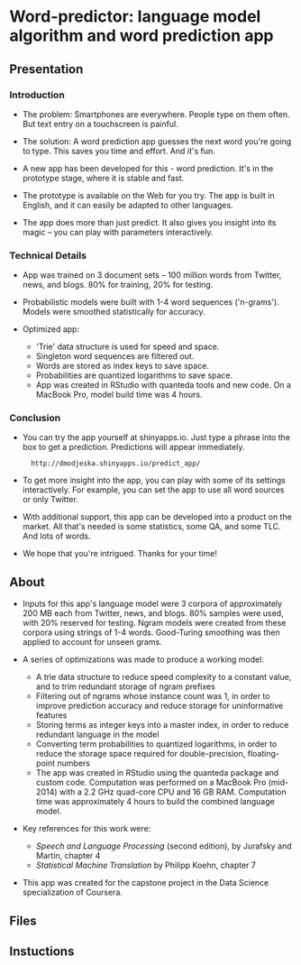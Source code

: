 # Word-predictor: language model algorithm and word prediction app

## Presentation

### Introduction

* The problem: Smartphones are everywhere. People type on them often. But text entry on a touchscreen is painful.

* The solution: A word prediction app guesses the next word you're going to type. This saves you time and effort. And it's fun.

* A new app has been developed for this - word prediction. It's in the prototype stage, where it is stable and fast.

* The prototype is available on the Web for you try. The app is built in English, and it can easily be adapted to other languages.

* The app does more than just predict. It also gives you insight into its magic – you can play with parameters interactively.

### Technical Details

* App was trained on 3 document sets – 100 million words from Twitter, news, and blogs. 80% for training, 20% for testing.

* Probabilistic models were built with 1-4 word sequences ('n-grams'). Models were smoothed statistically for accuracy.

* Optimized app:

    * 'Trie' data structure is used for speed and space.
    * Singleton word sequences are filtered out.
    * Words are stored as index keys to save space.
    * Probabilities are quantized logarithms to save space.
    * App was created in RStudio with quanteda tools and new code. On a MacBook Pro, model build time was 4 hours.

### Conclusion

* You can try the app yourself at shinyapps.io. Just type a phrase into the box to get a prediction. Predictions will appear immediately.

        http://dmodjeska.shinyapps.io/predict_app/

* To get more insight into the app, you can play with some of its settings interactively. For example, you can set the app to use all word sources or only Twitter.

* With additional support, this app can be developed into a product on the market. All that's needed is some statistics, some QA, and some TLC. And lots of words.

* We hope that you're intrigued. Thanks for your time!

## About

* Inputs for this app's language model were 3 corpora of approximately 200 MB each from Twitter, news, and blogs. 80% samples were used, with 20% reserved for testing. Ngram models were created from these corpora using strings of 1-4 words. Good-Turing smoothing was then applied to account for unseen grams.

* A series of optimizations was made to produce a working model:

    * A trie data structure to reduce speed complexity to a constant value, and to trim redundant storage of ngram prefixes
    * Filtering out of ngrams whose instance count was 1, in order to improve prediction accuracy and reduce storage for uninformative features
    * Storing terms as integer keys into a master index, in order to reduce redundant language in the model
    * Converting term probabilities to quantized logarithms, in order to reduce the storage space required for double-precision, floating-point numbers
    * The app was created in RStudio using the quanteda package and custom code. Computation was performed on a MacBook Pro (mid-2014) with a 2.2 GHz quad-core CPU and 16 GB RAM. Computation time was approximately 4 hours to build the combined language model.

* Key references for this work were:

    * _Speech and Language Processing_ (second edition), by Jurafsky and Martin, chapter 4
    * _Statistical Machine Translation_ by Philipp Koehn, chapter 7

* This app was created for the capstone project in the Data Science specialization of Coursera.

## Files

## Instuctions
